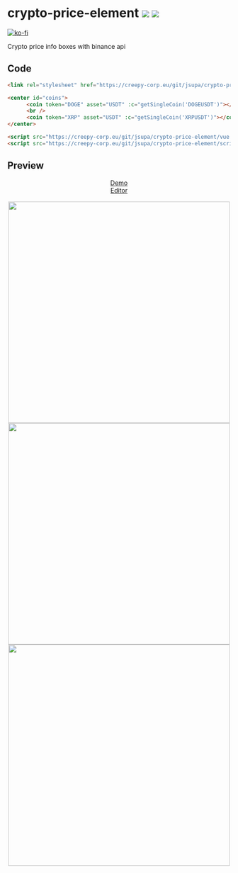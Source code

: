 # crypto-price-element <img src="https://visitor-badge.glitch.me/badge?page_id=jsupa.crypto-price-element"> <img src="https://wakatime.com/badge/github/jsupa/crypto-price-element.svg">

[![ko-fi](https://ko-fi.com/img/githubbutton_sm.svg)](https://ko-fi.com/Y8Y246Y0V)

Crypto price info boxes with binance api

## Code

```html
<link rel="stylesheet" href="https://creepy-corp.eu/git/jsupa/crypto-price-element/style.css"/>

<center id="coins">
      <coin token="DOGE" asset="USDT" :c="getSingleCoin('DOGEUSDT')"></coin>
      <br />
      <coin token="XRP" asset="USDT" :c="getSingleCoin('XRPUSDT')"></coin>
</center>

<script src="https://creepy-corp.eu/git/jsupa/crypto-price-element/vue.min.js"></script>
<script src="https://creepy-corp.eu/git/jsupa/crypto-price-element/script.js"></script>

```

    
## Preview

<p align="center">
    <a href="https://creepy-corp.eu/git/jsupa/crypto-price-element">Demo</a><br>
    <a href="https://www.w3schools.com/code/tryit.asp?filename=GQMWLLIGY265">Editor</a><br><br>
    <img src="https://creepy-corp.eu/git/jsupa/crypto-price-element/crypto-price-element-preview-gain.png" width="500px">
    <img src="https://creepy-corp.eu/git/jsupa/crypto-price-element/crypto-price-element-preview-loss.png" width="500px">
    <img src="https://creepy-corp.eu/git/jsupa/crypto-price-element/crypto-price-element-template-code.png" width="500px">
